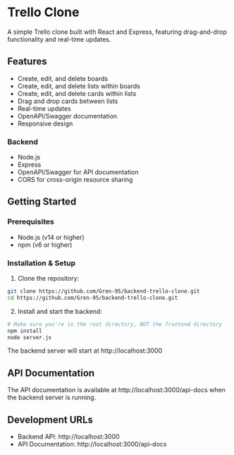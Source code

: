 # Trello Clone

A simple Trello clone built with React and Express, featuring drag-and-drop functionality and real-time updates.

## Features

- Create, edit, and delete boards
- Create, edit, and delete lists within boards
- Create, edit, and delete cards within lists
- Drag and drop cards between lists
- Real-time updates
- OpenAPI/Swagger documentation
- Responsive design

### Backend

- Node.js
- Express
- OpenAPI/Swagger for API documentation
- CORS for cross-origin resource sharing

## Getting Started

### Prerequisites

- Node.js (v14 or higher)
- npm (v6 or higher)

### Installation & Setup

1. Clone the repository:

```bash
git clone https://github.com/Gren-95/backend-trello-clone.git
cd https://github.com/Gren-95/backend-trello-clone.git
```

2. Install and start the backend:

```bash
# Make sure you're in the root directory, NOT the frontend directory
npm install
node server.js
```

The backend server will start at http://localhost:3000

## API Documentation

The API documentation is available at http://localhost:3000/api-docs when the backend server is running.

## Development URLs

- Backend API: http://localhost:3000
- API Documentation: http://localhost:3000/api-docs
